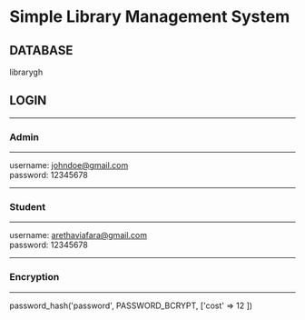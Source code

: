 # Simple Library Management System

## DATABASE
librarygh

## LOGIN

----------
### Admin
----------

username: johndoe@gmail.com <br>
password: 12345678

----------
### Student
----------

username: arethaviafara@gmail.com <br>
password: 12345678

----------
### Encryption
----------

password_hash('password', PASSWORD_BCRYPT, ['cost' => 12 ])